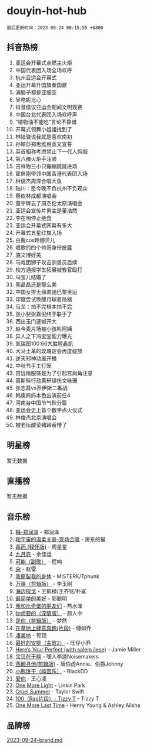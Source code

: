 # douyin-hot-hub

`最后更新时间：2023-09-24 00:15:55 +0800`

## 抖音热榜

1. 亚运会开幕式点燃主火炬
1. 中国代表团入场全场欢呼
1. 杭州亚运会开幕式
1. 亚运开幕升国旗奏国歌
1. 满脑子都是亚细亚
1. 吴艳妮比心
1. 抖音倡议亚运会期间文明观赛
1. 中国台北代表团入场欢呼声
1. “植物油不能吃”言论不靠谱
1. 开幕式领舞小姐姐找到了
1. 林陆骁说我就是喜欢南初
1. 孙颖莎郑思维用英文宣誓
1. 英首相称考虑禁止下一代人购烟
1. 第六棒火炬手汪顺
1. 吉祥物三小只蹦蹦跳跳进场
1. 霍启刚带领中国香港代表团入场
1. 林俊杰周深合唱大鱼
1. 陆川：愿今晚不负杭州不负观众
1. 蔡依林成都演唱会
1. 董宇辉去了周杰伦太原演唱会
1. 亚运会宣传片男主是董浩然
1. 李在明停止绝食
1. 亚运会开幕式网幕有多大
1. 开幕式五星红旗入场
1. 白鹿cos玲娜贝儿
1. 唱歌的四个帅哥身份披露
1. 骆文博好美
1. 马戏团狮子攻击驯兽员后续
1. 校方通报学生拓展被教官殴打
1. 马宝儿结婚了
1. 郭晶晶还是那么美
1. 中国女排无缘直通巴黎奥运
1. 印度尝试唤醒月球着陆器
1. 马龙：拍不完根本拍不完
1. 张小斐张嘉倪终于联手了
1. 西出玉门逐帧开大
1. 赵今麦片场被小孩叫阿姨
1. 异人之下冯宝宝能力曝光
1. 凯瑞图100:66大胜程鑫凯
1. 大马士革的玫瑰定会再度绽放
1. 逆天邪神动画开播
1. 中秋节手工灯笼
1. 宫远徴服饰是为了引起宫尚角注意
1. 莫斯科行动黄轩误伤文咏珊
1. 张志磊vs乔伊斯二番战
1. 韩庚妈妈本色出演前任4
1. 河南台中国节气秋分篇
1. 亚运会史上首个数字点火仪式
1. 林俊杰北京演唱会
1. 被老坛酸菜猪蹄香懵了

## 明星榜

暂无数据

## 直播榜

暂无数据

## 音乐榜

1. [瞬-郑润泽](https://sf3-cdn-tos.douyinstatic.com/obj/tos-cn-ve-2774/oYXHIohzvbNAzBhHgyksWpRM4bfkDsBdBDAynw) - 郑润泽
1. [和宇宙的温柔关联-现场合唱](https://sf3-cdn-tos.douyinstatic.com/obj/tos-cn-ve-2774/o0hONGDYQBgk0e5bqDeQOonVmncA6tC2nBwZLT) - 房东的猫
1. [毒药 (释怀版)](https://sf3-cdn-tos.douyinstatic.com/obj/tos-cn-ve-2774/oYILMEAzspdZBIzy4frJNB8ZHPHWAhiwowd4Ad) - 周星星
1. [九月底](https://sf6-cdn-tos.douyinstatic.com/obj/tos-cn-ve-2774/oMfewG4PDTFhF8iz3OGQ7ABH5i6fCgnMaoCbzZ) - 余佳运
1. [可能（副歌）](https://sf6-cdn-tos.douyinstatic.com/obj/tos-cn-ve-2774/cde1731888894259b333569393c2fb51) - 程响
1. [朵](https://sf6-cdn-tos.douyinstatic.com/obj/tos-cn-ve-2774/932f5bdfcd7c47b880525e92ab8a4999) - 赵雷
1. [我撕裂我的身体](https://sf6-cdn-tos.douyinstatic.com/obj/tos-cn-ve-2774/o0cWZzf7vIzpjLQBHPXwtFhMxYUvsP8AoC8EgA) - MISTERK/Tphunk
1. [万疆（剪辑版）](https://sf3-cdn-tos.douyinstatic.com/obj/tos-cn-ve-2774/ooG7oVgFlDTelKCjCsTTobQvbdtj1BBQXnfZd8) - 李玉刚
1. [海边探戈](https://sf3-cdn-tos.douyinstatic.com/obj/tos-cn-ve-2774/os9gE0VQCGqt6VQkZDyBBYvfSDY0QFe3vVmubn) - 王鹤棣/王齐铭/朴鲨
1. [最简单的美好](https://sf3-cdn-tos.douyinstatic.com/obj/tos-cn-ve-2774/a3623594908d4f208709c19c9584f981) - 郭聪明
1. [我和比奇堡的朋友们](https://sf3-cdn-tos.douyinstatic.com/obj/tos-cn-ve-2774/f0505db981ea4a6d91453a15924a82aa) - 热水澡
1. [你想要的（深情版）](https://sf6-cdn-tos.douyinstatic.com/obj/tos-cn-ve-2774/oIMnk8GFpoYUtBP39qsBLeMCDPQxxYcI4gbeZS) - 颜人中
1. [是你（剪辑版）](https://sf3-cdn-tos.douyinstatic.com/obj/tos-cn-ve-2774/46019dae783c4c969944217fe1cfafc4) - 梦然
1. [在草地上肆意奔跑(片段)](https://sf6-cdn-tos.douyinstatic.com/obj/tos-cn-ve-2774/8831d494742f45dabdfa8adb8b817259) - 傅如乔
1. [凄美地](https://sf6-cdn-tos.douyinstatic.com/obj/tos-cn-ve-2774/oshF4RgFMhmTSa4jCaHNUXI0NetFtBBQBzBZdf) - 郭顶
1. [最好的安排（主歌2）](https://sf6-cdn-tos.douyinstatic.com/obj/tos-cn-ve-2774/oMMZX1DuHpMwgoDztBmZswgQnbCeeANZxBHkFY) - 旺仔小乔
1. [Here’s Your Perfect (with salem ilese)](https://sf3-cdn-tos.douyinstatic.com/obj/tos-cn-ve-2774/076b1576c6c546598f803fe53da388a7) - Jamie Miller
1. [宝贝在干嘛](https://sf3-cdn-tos.douyinstatic.com/obj/tos-cn-ve-2774/okW4hBCfJI5B2ZEgTCtikhMW7IafzNrBQIYkpJ) - 嘿人李逵Noisemakers
1. [西厢寻他(剪辑版)](https://sf6-cdn-tos.douyinstatic.com/obj/tos-cn-ve-2774/oUsAVfAQKlRNxEv5qxvIB8o5qmIWUcXbzJKJhw) - 唐伯虎Annie、伯爵Johnny
1. [小熊饼干（纯音乐）](https://sf6-cdn-tos.douyinstatic.com/obj/tos-cn-ve-2774/c25d7893334c4ded99a2ae09f9e2a7d6) - BlackDD
1. [爱你](https://sf6-cdn-tos.douyinstatic.com/obj/tos-cn-ve-2774/738d8b240f1e4519b44cf31c84e02e24) - 王心凌
1. [One More Light](https://sf6-cdn-tos.douyinstatic.com/obj/tos-cn-ve-2774/okIBCInhecoGOE5h6ZvqCBYtfXCIMQEbgkRKgD) - Linkin Park
1. [Cruel Summer](https://sf3-cdn-tos.douyinstatic.com/obj/tos-cn-ve-2774/b35ad770e6d4495abefaa493fa46b555) - Taylor Swift
1. [100（Rap片段）- Tizzy T](https://sf6-cdn-tos.douyinstatic.com/obj/tos-cn-ve-2774/f3d21de5ab834c0f9bb7443c06f73d04) - Tizzy T
1. [One More Last Time](https://sf3-cdn-tos.douyinstatic.com/obj/tos-cn-ve-2774/oAzTlo0LUAdCAIhjktsKWcLAEUKmZwGcOoB1fy) - Henry Young & Ashley Alisha

## 品牌榜

[2023-09-24-brand.md](2023-09-24-brand.md)
